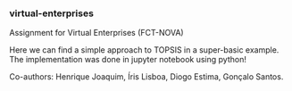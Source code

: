 ### virtual-enterprises
Assignment for Virtual Enterprises (FCT-NOVA)

Here we can find a simple approach to TOPSIS in a super-basic example.
The implementation was done in jupyter notebook using python!

Co-authors:
Henrique Joaquim,
Íris Lisboa,
Diogo Estima,
Gonçalo Santos.

